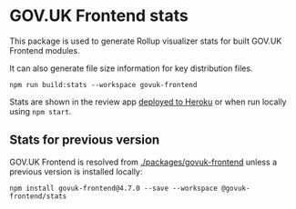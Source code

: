 # GOV.UK Frontend stats

This package is used to generate Rollup visualizer stats for built GOV.UK Frontend modules.

It can also generate file size information for key distribution files.

```shell
npm run build:stats --workspace govuk-frontend
```

Stats are shown in the review app [deployed to Heroku](https://govuk-frontend-review.herokuapp.com) or when run locally using `npm start`.

## Stats for previous version

GOV.UK Frontend is resolved from [./packages/govuk-frontend](../../packages/govuk-frontend/) unless a previous version is installed locally:

```shell
npm install govuk-frontend@4.7.0 --save --workspace @govuk-frontend/stats
```
